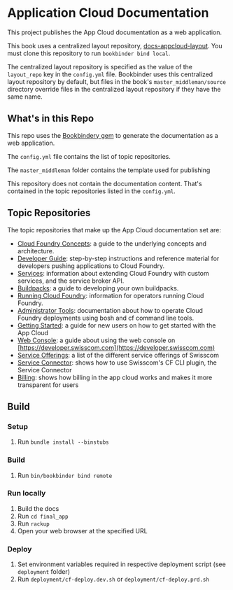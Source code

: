 # Application Cloud Documentation

This project publishes the App Cloud documentation as a web application.

This book uses a centralized layout repository, [docs-appcloud-layout](https://github.com/swisscom/docs-layout-repo).
You must clone this repository to run `bookbinder bind local`.

The centralized layout repository is specified as the value of the `layout_repo` key in the `config.yml` file.
Bookbinder uses this centralized layout repository by default, but files in the book's `master_middleman/source` directory override files in the centralized layout repository if they have the same name.

## What's in this Repo

This repo uses the [Bookbindery gem](http://rubygemsearch.org/rubygems/bookbindery) to generate the documentation as a web application.

The `config.yml` file contains the list of topic repositories.

The `master_middleman` folder contains the template used for publishing

This repository does not contain the documentation content. That's contained in the topic repositories listed in the `config.yml`.

## Topic Repositories

The topic repositories that make up the App Cloud documentation set are:

* [Cloud Foundry Concepts](http://github.com/cloudfoundry/docs-cloudfoundry-concepts): a guide to the underlying concepts and architecture.
* [Developer Guide](http://github.com/cloudfoundry/docs-dev-guide): step-by-step instructions and reference material for developers pushing applications to Cloud Foundry.
* [Services](http://github.com/cloudfoundry/docs-services): information about extending Cloud Foundry with custom services, and the service broker API.
* [Buildpacks](http://github.com/cloudfoundry/docs-buildpacks): a guide to developing your own buildpacks.
* [Running Cloud Foundry](http://github.com/cloudfoundry/docs-running-cf): information for operators running Cloud Foundry.
* [Administrator Tools](https://github.com/cloudfoundry/docs-cf-admin): documentation about how to operate Cloud Foundry deployments using bosh and cf command line tools.
* [Getting Started](https://github.com/swisscom/docs-appcloud-getting-started): a guide for new users on how to get started with the App Cloud
* [Web Console](https://github.com/swisscom/docs-appcloud-console): a guide about using the web console on [https://developer.swisscom.com](https://developer.swisscom.com)
* [Service Offerings](https://github.com/swisscom/docs-appcloud-service-offerings): a list of the different service offerings of Swisscom
* [Service Connector](https://github.com/swisscom/docs-appcloud-service-connector): shows how to use Swisscom's CF CLI plugin, the Service Connector
* [Billing](https://github.com/swisscom/docs-appcloud-billing): shows how billing in the app cloud works and makes it more transparent for users

## Build

### Setup
1. Run `bundle install --binstubs`

### Build
1. Run `bin/bookbinder bind remote`

### Run locally
1. Build the docs
2. Run `cd final_app`
3. Run `rackup`
4. Open your web browser at the specified URL

### Deploy
1. Set environment variables required in respective deployment script (see `deployment` folder)
2. Run `deployment/cf-deploy.dev.sh` or `deployment/cf-deploy.prd.sh`

